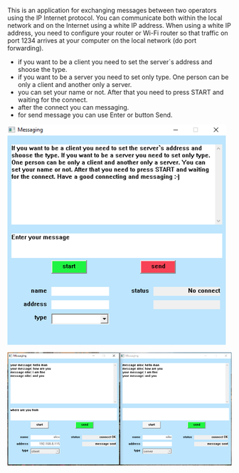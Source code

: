 This is an application for exchanging messages between two operators using the IP Internet protocol. You can communicate both within the local network and on the Internet using a white IP address. When using a white IP address, you need to configure your router or Wi-Fi router so that traffic on port 1234 arrives at your computer on the local network (do port forwarding).
- if you want to be a client you need to set the server`s address and shoose the type.
- if you want to be a server you need to set only type. One person can be only a client and another only a server.
- you can set your name or not. After that you need to press START and waiting for the connect.
- after the connect you can messaging.
- for send message you can use Enter or button Send.

![Image alt](https://github.com/Alex-0024/Messaging-applicatoin-WIN32API-SOCKET-IP-INTERNET/blob/main/front.png)

![Image alt](https://github.com/Alex-0024/Messaging-applicatoin-WIN32API-SOCKET-IP-INTERNET/blob/main/fronttwo.png)
